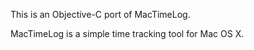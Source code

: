 This is an Objective-C port of MacTimeLog.

MacTimeLog is a simple time tracking tool for Mac OS X.

